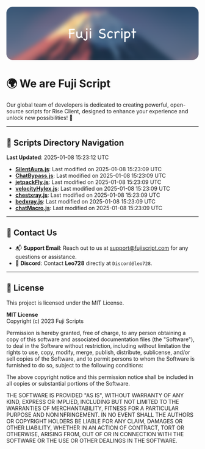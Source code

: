 ![Banner](.github/b.webp)

# 🌍 **We are Fuji Script**

Our global team of developers is dedicated to creating powerful, open-source scripts for Rise Client, designed to enhance your experience and unlock new possibilities! 🌟

---
<!-- SCRIPTS_NAVIGATION_START -->
## 📂 **Scripts Directory Navigation**

**Last Updated**: 2025-01-08 15:23:12 UTC

- **[SilentAura.js](scripts/SilentAura.js)**: Last modified on 2025-01-08 15:23:09 UTC
- **[ChatBypass.js](scripts/ChatBypass.js)**: Last modified on 2025-01-08 15:23:09 UTC
- **[jetpackFly.js](scripts/jetpackFly.js)**: Last modified on 2025-01-08 15:23:09 UTC
- **[velocityHylex.js](scripts/velocityHylex.js)**: Last modified on 2025-01-08 15:23:09 UTC
- **[chestxray.js](scripts/chestxray.js)**: Last modified on 2025-01-08 15:23:09 UTC
- **[bedxray.js](scripts/bedxray.js)**: Last modified on 2025-01-08 15:23:09 UTC
- **[chatMacro.js](scripts/chatMacro.js)**: Last modified on 2025-01-08 15:23:09 UTC

<!-- SCRIPTS_NAVIGATION_END -->

---

## 💬 **Contact Us**  
- 📬 **Support Email**: Reach out to us at [support@fujiscript.com](mailto:support@fujiscript.com) for any questions or assistance.  
- 💬 **Discord**: Contact **Leo728** directly at `Discord@leo728`.

---

## 📜 **License**

This project is licensed under the MIT License.  

**MIT License**  
Copyright (c) 2023 Fuji Scripts  

Permission is hereby granted, free of charge, to any person obtaining a copy of this software and associated documentation files (the "Software"), to deal in the Software without restriction, including without limitation the rights to use, copy, modify, merge, publish, distribute, sublicense, and/or sell copies of the Software, and to permit persons to whom the Software is furnished to do so, subject to the following conditions:  

The above copyright notice and this permission notice shall be included in all copies or substantial portions of the Software.  

THE SOFTWARE IS PROVIDED "AS IS", WITHOUT WARRANTY OF ANY KIND, EXPRESS OR IMPLIED, INCLUDING BUT NOT LIMITED TO THE WARRANTIES OF MERCHANTABILITY, FITNESS FOR A PARTICULAR PURPOSE AND NONINFRINGEMENT. IN NO EVENT SHALL THE AUTHORS OR COPYRIGHT HOLDERS BE LIABLE FOR ANY CLAIM, DAMAGES OR OTHER LIABILITY, WHETHER IN AN ACTION OF CONTRACT, TORT OR OTHERWISE, ARISING FROM, OUT OF OR IN CONNECTION WITH THE SOFTWARE OR THE USE OR OTHER DEALINGS IN THE SOFTWARE.  

